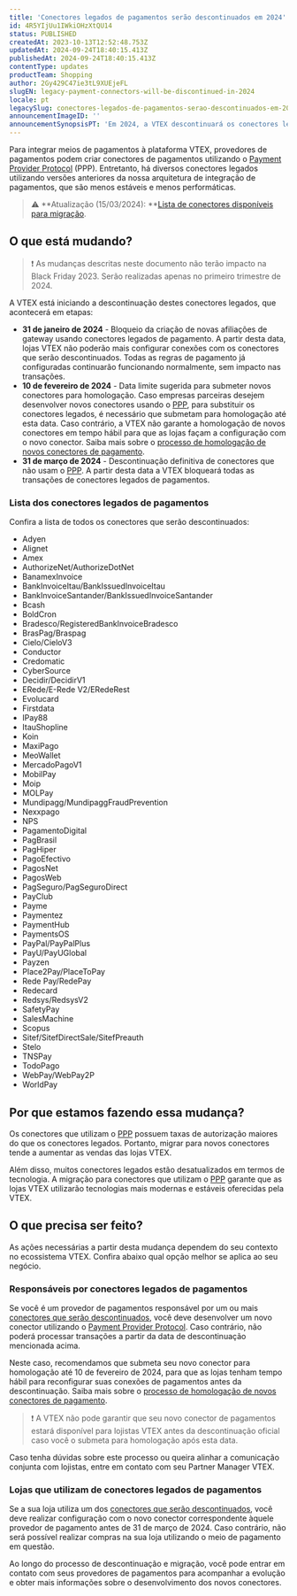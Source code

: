 ```yaml
---
title: 'Conectores legados de pagamentos serão descontinuados em 2024'
id: 4R5YIjUu1IWkiOHzXtQU14
status: PUBLISHED
createdAt: 2023-10-13T12:52:48.753Z
updatedAt: 2024-09-24T18:40:15.413Z
publishedAt: 2024-09-24T18:40:15.413Z
contentType: updates
productTeam: Shopping
author: 2Gy429C47ie3tL9XUEjeFL
slugEN: legacy-payment-connectors-will-be-discontinued-in-2024
locale: pt
legacySlug: conectores-legados-de-pagamentos-serao-descontinuados-em-2024
announcementImageID: ''
announcementSynopsisPT: 'Em 2024, a VTEX descontinuará os conectores legados de pagamentos, que não utilizam o Payment Provider Protocol.'
---
```


Para integrar meios de pagamentos à plataforma VTEX, provedores de pagamentos podem criar conectores de pagamentos utilizando o [Payment Provider Protocol](https://help.vtex.com/pt/tutorial/payment-provider-protocol--RdsT2spdq80MMwwOeEq0m) (PPP). Entretanto, há diversos conectores legados utilizando versões anteriores da nossa arquitetura de integração de pagamentos, que são menos estáveis e menos performáticas.

> ⚠️ **Atualização (15/03/2024): **[Lista de conectores disponíveis para migração](https://help.vtex.com/pt/announcements/descontinuidade-de-conectores-legados-de-pagamento--11SHyRwcAr4fs46K7PccOr).

## O que está mudando?

> ❗ As mudanças descritas neste documento não terão impacto na Black Friday 2023. Serão realizadas apenas no primeiro trimestre de 2024.

A VTEX está iniciando a descontinuação destes conectores legados, que acontecerá em etapas:

- **31 de janeiro de 2024** - Bloqueio da criação de novas afiliações de gateway usando conectores legados de pagamento. A partir desta data, lojas VTEX não poderão mais configurar conexões com os conectores que serão descontinuados. Todas as regras de pagamento já configuradas continuarão funcionando normalmente, sem impacto nas transações.
- **10 de fevereiro de 2024** - Data limite sugerida para submeter novos conectores para homologação. Caso empresas parceiras desejem desenvolver novos conectores usando o [PPP](https://help.vtex.com/pt/tutorial/payment-provider-protocol--RdsT2spdq80MMwwOeEq0m), para substituir os conectores legados, é necessário que submetam para homologação até esta data. Caso contrário, a VTEX não garante a homologação de novos conectores em tempo hábil para que as lojas façam a configuração com o novo conector. Saiba mais sobre o [processo de homologação de novos conectores de pagamento](https://developers.vtex.com/docs/guides/payments-integration-payment-provider-homologation).
- **31 de março de 2024** - Descontinuação definitiva de conectores que não usam o [PPP](https://help.vtex.com/pt/tutorial/payment-provider-protocol--RdsT2spdq80MMwwOeEq0m). A partir desta data a VTEX bloqueará todas as transações de conectores legados de pagamentos.

### Lista dos conectores legados de pagamentos

Confira a lista de todos os conectores que serão descontinuados:

- Adyen
- Alignet
- Amex
- AuthorizeNet/AuthorizeDotNet
- BanamexInvoice
- BankInvoiceItau/BankIssuedInvoiceItau
- BankInvoiceSantander/BankIssuedInvoiceSantander
- Bcash
- BoldCron
- Bradesco/RegisteredBankInvoiceBradesco
- BrasPag/Braspag
- Cielo/CieloV3
- Conductor
- Credomatic
- CyberSource
- Decidir/DecidirV1
- ERede/E-Rede V2/ERedeRest
- Evolucard
- Firstdata
- IPay88
- ItauShopline
- Koin
- MaxiPago
- MeoWallet
- MercadoPagoV1
- MobilPay
- Moip
- MOLPay
- Mundipagg/MundipaggFraudPrevention
- Nexxpago
- NPS
- PagamentoDigital
- PagBrasil
- PagHiper
- PagoEfectivo
- PagosNet
- PagosWeb
- PagSeguro/PagSeguroDirect
- PayClub
- Payme
- Paymentez
- PaymentHub
- PaymentsOS
- PayPal/PayPalPlus
- PayU/PayUGlobal
- Payzen
- Place2Pay/PlaceToPay
- Rede Pay/RedePay
- Redecard
- Redsys/RedsysV2
- SafetyPay
- SalesMachine
- Scopus
- Sitef/SitefDirectSale/SitefPreauth
- Stelo
- TNSPay
- TodoPago
- WebPay/WebPay2P
- WorldPay

## Por que estamos fazendo essa mudança?

Os conectores que utilizam o [PPP](https://help.vtex.com/pt/tutorial/payment-provider-protocol--RdsT2spdq80MMwwOeEq0m) possuem taxas de autorização maiores do que os conectores legados. Portanto, migrar para novos conectores tende a aumentar as vendas das lojas VTEX.

Além disso, muitos conectores legados estão desatualizados em termos de tecnologia. A migração para conectores que utilizam o [PPP](https://help.vtex.com/pt/tutorial/payment-provider-protocol--RdsT2spdq80MMwwOeEq0m) garante que as lojas VTEX utilizarão tecnologias mais modernas e estáveis oferecidas pela VTEX.

## O que precisa ser feito?

As ações necessárias a partir desta mudança dependem do seu contexto no ecossistema VTEX. Confira abaixo qual opção melhor se aplica ao seu negócio.

### Responsáveis por conectores legados de pagamentos

Se você é um provedor de pagamentos responsável por um ou mais [conectores que serão descontinuados](#lista-dos-conectores-legados-de-pagamentos), você deve desenvolver um novo conector utilizando o [Payment Provider Protocol](https://help.vtex.com/pt/tutorial/payment-provider-protocol--RdsT2spdq80MMwwOeEq0m). Caso contrário, não poderá processar transações a partir da data de descontinuação mencionada acima.

Neste caso, recomendamos que submeta seu novo conector para homologação até 10 de fevereiro de 2024, para que as lojas tenham tempo hábil para reconfigurar suas conexões de pagamentos antes da descontinuação. Saiba mais sobre o [processo de homologação de novos conectores de pagamento](https://developers.vtex.com/docs/guides/payments-integration-payment-provider-homologation).

> ❗ A VTEX não pode garantir que seu novo conector de pagamentos estará disponível para lojistas VTEX antes da descontinuação oficial caso você o submeta para homologação após esta data.

Caso tenha dúvidas sobre este processo ou queira alinhar a comunicação conjunta com lojistas, entre em contato com seu Partner Manager VTEX.

### Lojas que utilizam de conectores legados de pagamentos

Se a sua loja utiliza um dos [conectores que serão descontinuados](#lista-dos-conectores-legados-de-pagamentos), você deve realizar configuração com o novo conector correspondente àquele provedor de pagamento antes de 31 de março de 2024. Caso contrário, não será possível realizar compras na sua loja utilizando o meio de pagamento em questão.

Ao longo do processo de descontinuação e migração, você pode entrar em contato com seus provedores de pagamentos para acompanhar a evolução e obter mais informações sobre o desenvolvimento dos novos conectores.

